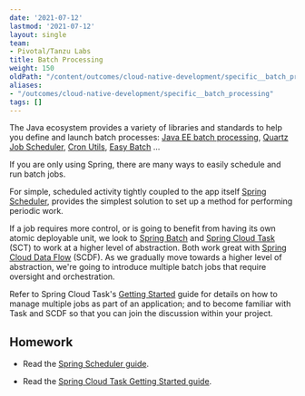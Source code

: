 ```yaml
---
date: '2021-07-12'
lastmod: '2021-07-12'
layout: single
team:
- Pivotal/Tanzu Labs
title: Batch Processing
weight: 150
oldPath: "/content/outcomes/cloud-native-development/specific__batch_processing.md"
aliases:
- "/outcomes/cloud-native-development/specific__batch_processing"
tags: []
---
```


The Java ecosystem provides a variety of libraries and standards to help you define and launch batch processes: [Java EE batch processing](https://www.baeldung.com/java-ee-7-batch-processing), [Quartz Job Scheduler](http://www.quartz-scheduler.org/), [Cron Utils](https://github.com/jmrozanec/cron-utils), [Easy Batch](https://github.com/j-easy/easy-batch) ...

If you are only using Spring, there are many ways to easily schedule and run batch jobs.

For simple, scheduled activity tightly coupled to the app itself [Spring Scheduler](https://spring.io/guides/gs/scheduling-tasks/), provides the simplest solution to set up a method for performing periodic work.

If a job requires more control, or is going to benefit from having its own atomic deployable unit, we look to [Spring Batch](https://spring.io/projects/spring-batch) and [Spring Cloud Task](https://spring.io/projects/spring-cloud-task) (SCT) to work at a higher level of abstraction. Both work great with [Spring Cloud Data Flow](https://spring.io/projects/spring-cloud-dataflow) (SCDF). As we gradually move towards a higher level of abstraction, we're going to introduce multiple batch jobs that require oversight and orchestration.

Refer to Spring Cloud Task's [Getting Started](https://docs.spring.io/spring-cloud-task/docs/current/reference/htmlsingle/#getting-started) guide for details on how to manage multiple jobs as part of an application; and to become familiar with Task and SCDF so that you can join the discussion within your project.

## Homework

- Read the [Spring Scheduler guide](https://spring.io/guides/gs/scheduling-tasks/).

- Read the [Spring Cloud Task Getting Started guide](https://docs.spring.io/spring-cloud-task/docs/current/reference/htmlsingle/#getting-started).